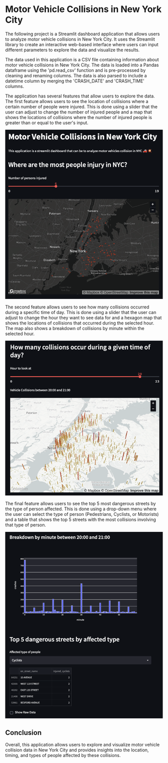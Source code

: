 # Motor Vehicle Collisions in New York City
The following project is a Streamlit dashboard application that allows users to analyze motor vehicle collisions in New York City. It uses the Streamlit library to create an interactive web-based interface where users can input different parameters to explore the data and visualize the results.

The data used in this application is a CSV file containing information about motor vehicle collisions in New York City. The data is loaded into a Pandas dataframe using the 'pd.read_csv' function and is pre-processed by cleaning and renaming columns. The data is also parsed to include a datetime column by merging the 'CRASH_DATE' and 'CRASH_TIME' columns.

The application has several features that allow users to explore the data. The first feature allows users to see the location of collisions where a certain number of people were injured. This is done using a slider that the user can adjust to change the number of injured people and a map that shows the locations of collisions where the number of injured people is greater than or equal to the user's input.

![u](1.png)

The second feature allows users to see how many collisions occurred during a specific time of day. This is done using a slider that the user can adjust to change the hour they want to see data for and a hexagon map that shows the locations of collisions that occurred during the selected hour. The map also shows a breakdown of collisions by minute within the selected hour.

![x](2.png)

The final feature allows users to see the top 5 most dangerous streets by the type of person affected. This is done using a drop-down menu where the user can select the type of person (Pedestrians, Cyclists, or Motorists) and a table that shows the top 5 streets with the most collisions involving that type of person.

![t](3.png)


## Conclusion
Overall, this application allows users to explore and visualize motor vehicle collision data in New York City and provides insights into the location, timing, and types of people affected by these collisions.